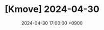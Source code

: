 ---
title: "[Kmove] 2024-04-30"
date: 2024-04-30 17:00:00 +0900

categories: [ kmove, study ]
tags: [Excel]
---